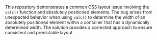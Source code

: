 This repository demonstrates a common CSS layout issue involving the `calc()` function and absolutely positioned elements. The bug arises from unexpected behavior when using `calc()` to determine the width of an absolutely positioned element within a container that has a dynamically determined width.  The solution provides a corrected approach to ensure consistent and predictable layout.